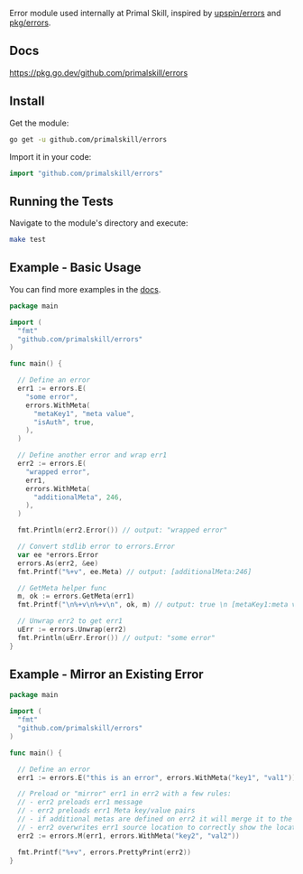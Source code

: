 Error module used internally at Primal Skill, inspired by [upspin/errors](https://pkg.go.dev/github.com/palager/upspin/errors) and [pkg/errors](https://pkg.go.dev/github.com/pkg/errors).

## Docs

https://pkg.go.dev/github.com/primalskill/errors


## Install

Get the module:

```bash
go get -u github.com/primalskill/errors
```

Import it in your code:

```go
import "github.com/primalskill/errors"
```

## Running the Tests

Navigate to the module's directory and execute:

```bash
make test
```

## Example - Basic Usage

You can find more examples in the [docs](https://pkg.go.dev/github.com/primalskill/errors#pkg-examples).

```go
package main

import (
  "fmt"
  "github.com/primalskill/errors"
)

func main() {

  // Define an error
  err1 := errors.E(
    "some error", 
    errors.WithMeta(
      "metaKey1", "meta value", 
      "isAuth", true,
    ),
  )

  // Define another error and wrap err1
  err2 := errors.E(
    "wrapped error", 
    err1, 
    errors.WithMeta(
      "additionalMeta", 246,
    ),
  )

  fmt.Println(err2.Error()) // output: "wrapped error"

  // Convert stdlib error to errors.Error
  var ee *errors.Error
  errors.As(err2, &ee)
  fmt.Printf("%+v", ee.Meta) // output: [additionalMeta:246]

  // GetMeta helper func
  m, ok := errors.GetMeta(err1)
  fmt.Printf("\n%+v\n%+v\n", ok, m) // output: true \n [metaKey1:meta value isAuth:true]

  // Unwrap err2 to get err1
  uErr := errors.Unwrap(err2)
  fmt.Println(uErr.Error()) // output: "some error"
}
```

## Example - Mirror an Existing Error

```go
package main

import (
  "fmt"
  "github.com/primalskill/errors"
)

func main() {

  // Define an error
  err1 := errors.E("this is an error", errors.WithMeta("key1", "val1"))

  // Preload or "mirror" err1 in err2 with a few rules:
  // - err2 preloads err1 message
  // - err2 preloads err1 Meta key/value pairs
  // - if additional metas are defined on err2 it will merge it to the others
  // - err2 overwrites err1 source location to correctly show the location where err2 was executed
  err2 := errors.M(err1, errors.WithMeta("key2", "val2"))

  fmt.Printf("%+v", errors.PrettyPrint(err2))
}
```

